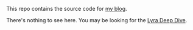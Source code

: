 This repo contains the source code for [my blog](https://unrealist.org).

There's nothing to see here. You may be looking for the [Lyra Deep Dive](https://github.com/the-unrealist/lyra-deep-dive).
